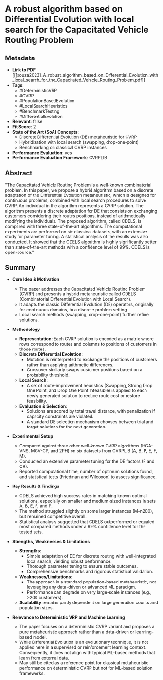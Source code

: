 # A robust algorithm based on Differential Evolution with local search for the Capacitated Vehicle Routing Problem

## Metadata
- **Link to PDF**: [[[souza2023]_A_robust_algorithm_based_on_Differential_Evolution_with_local_search_for_the_Capacitated_Vehicle_Routing_Problem.pdf]]
- **Tags**:
  - #DeterministicVRP
  - #CVRP
  - #PopulationBasedEvolution
  - #LocalSearchHeuristics
  - #BenchmarkTesting
  - #DifferentialEvolution
- **Relevant**: false  
- **Fit Score**: 2  
- **State of the Art (SoA) Concepts**:
  - Discrete Differential Evolution (DE) metaheuristic for CVRP
  - Hybridization with local search (swapping, drop-one-point)
  - Benchmarking on classical CVRP instances
- **Performance Evaluation**: yes  
- **Performance Evaluation Framework**: CVRPLIB  

## Abstract
"The Capacitated Vehicle Routing Problem is a well-known combinatorial problem. In this paper, we propose a hybrid algorithm based on a discrete adaptation of the Differential Evolution metaheuristic, which is designed for continuous problems, combined with local search procedures to solve CVRP. An individual in the algorithm represents a CVRP solution. The algorithm presents a discrete adaptation for DE that consists on exchanging customers considering their routes positions, instead of arithmetically modifying the individuals. The proposed algorithm, called CDELS, is compared with three state-of-the-art algorithms. The computational experiments are performed on six classical datasets, with an extensive study for parameter tuning. A statistical analysis of the results was also conducted. It showed that the CDELS algorithm is highly significantly better than state-of-the-art methods with a confidence level of 99%. CDELS is open-source."

## Summary
- **Core Idea & Motivation**
  - The paper addresses the Capacitated Vehicle Routing Problem (CVRP) and presents a hybrid metaheuristic called CDELS (Combinatorial Differential Evolution with Local Search).
  - It adapts the classic Differential Evolution (DE) operators, originally for continuous domains, to a discrete problem setting.
  - Local search methods (swapping, drop-one-point) further refine solutions.

- **Methodology**
  - **Representation**: Each CVRP solution is encoded as a matrix where rows correspond to routes and columns to positions of customers in those routes.
  - **Discrete Differential Evolution**: 
    - Mutation is reinterpreted to exchange the positions of customers rather than applying arithmetic differences.
    - Crossover similarly swaps customer positions based on a probability threshold.
  - **Local Search**:
    - A set of route-improvement heuristics (Swapping, Strong Drop One Point, and Drop One Point Infeasible) is applied to each newly generated solution to reduce route cost or restore feasibility.
  - **Evaluation & Selection**:
    - Solutions are scored by total travel distance, with penalization if capacity constraints are violated.
    - A standard DE selection mechanism chooses between trial and target solutions for the next generation.

- **Experimental Setup**
  - Compared against three other well-known CVRP algorithms (HGA-VNS, MGV-CP, and 2PH) on six datasets from CVRPLIB (A, B, P, E, F, M).
  - Conducted an extensive parameter tuning for the DE factors (F and CR).
  - Reported computational time, number of optimum solutions found, and statistical tests (Friedman and Wilcoxon) to assess significance.

- **Key Results & Findings**
  - CDELS achieved high success rates in matching known optimal solutions, especially on smaller and medium-sized instances in sets A, B, E, F, and P.
  - The method struggled slightly on some larger instances (M-n200), but remained competitive overall.
  - Statistical analysis suggested that CDELS outperformed or equaled most compared methods under a 99% confidence level for the tested sets.

- **Strengths, Weaknesses & Limitations**
  - **Strengths**:
    - Simple adaptation of DE for discrete routing with well-integrated local search, yielding robust performance.
    - Thorough parameter tuning to ensure stable outcomes.
    - Comprehensive benchmarks and rigorous statistical validation.
  - **Weaknesses/Limitations**:
    - The approach is a standard population-based metaheuristic, not leveraging any data-driven or advanced ML paradigm.
    - Performance can degrade on very large-scale instances (e.g., >200 customers).
  - **Scalability** remains partly dependent on large generation counts and population sizes.

- **Relevance to Deterministic VRP and Machine Learning**
  - The paper focuses on a deterministic CVRP variant and proposes a pure metaheuristic approach rather than a data-driven or learning-based model.
  - While Differential Evolution is an evolutionary technique, it is not applied here in a supervised or reinforcement learning context. Consequently, it does not align with typical ML-based methods that learn from external data.
  - May still be cited as a reference point for classical metaheuristic performance on deterministic CVRP but not for ML-based solution frameworks.